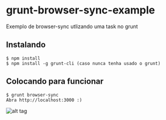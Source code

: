 # grunt-browser-sync-example
Exemplo de browser-sync utlizando uma task no grunt

## Instalando
```
$ npm install
$ npm install -g grunt-cli (caso nunca tenha usado o grunt)
```

## Colocando para funcionar
```
$ grunt browser-sync
Abra http://localhost:3000 :)
```

![alt tag](http://i.giphy.com/26AHxjxC9LmJSvmRa.gif)
